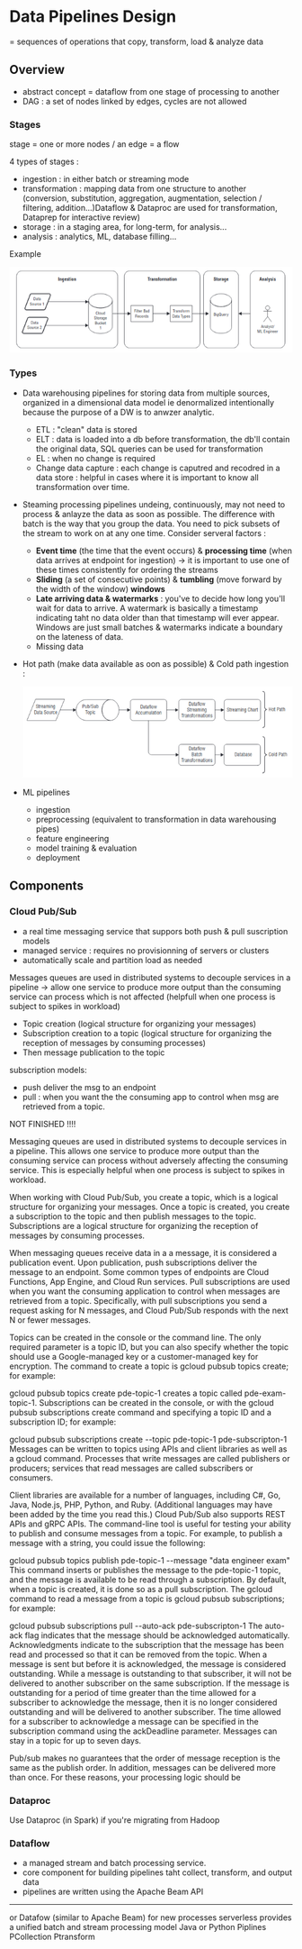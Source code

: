 # Data Pipelines Design

= sequences of operations that copy, transform, load & analyze data

## Overview

- abstract concept = dataflow from one stage of processing to another
- DAG : a set of nodes linked by edges, cycles are not allowed

### Stages

stage = one or more nodes / an edge = a flow 

4 types of stages : 
- ingestion : in either batch or streaming mode
- transformation : mapping data from one structure to another (conversion, substitution, aggregation, augmentation, selection / filtering, addition...)Dataflow & Dataproc are used for transformation, Dataprep for interactive review) 
- storage : in a staging area, for long-term, for analysis...
- analysis : analytics, ML, database  filling...

Example

![Example](pictures/pipeline_example.png "Example")

### Types

- Data warehousing pipelines
for storing data from multiple sources, organized in a dimensional data model ie denormalized intentionally because the purpose of a DW is to anwzer analytic.
    - ETL : "clean" data is stored
    - ELT : data is loaded into a db before transformation, the db'll contain the original data, SQL queries can be used for transformation
    - EL : when no change is required
    - Change data capture : each change is caputred and recodred in a data store : helpful in cases where it is important to know all transformation over time.


- Steaming processing pipelines
undeing, continuously, may not need to process & anlayze the data as soon as possible. The difference with batch is the way that you group the data. You need to pick subsets of the stream to work on at any one time. Consider serveral factors :
    - __Event time__ (the time that the event occurs) & __processing time__ (when data arrives at endpoint for ingestion) -> it is important to use one of these times consistently for ordering the streams
    - __Sliding__ (a set of consecutive points) & __tumbling__ (move forward by the width of the window) __windows__
    - __Late arriving data & watermarks__ : you've to decide how long you'll wait for data to arrive. A watermark is basically a timestamp indicating taht no data older than that timestamp will ever appear. Windows are just small batches & watermarks indicate a boundary on the lateness of data. 
    - Missing data

- Hot path (make data available as oon as possible) & Cold path ingestion :

    ![Example](pictures/hot_path.png "Example")

- ML pipelines
    - ingestion
    - preprocessing (equivalent to transformation in data warehousing pipes)
    - feature engineering
    - model training & evaluation
    - deployment

## Components

### Cloud Pub/Sub
- a real time messaging service that suppors both push & pull suscription models
- managed service : requires no provisionning of servers or clusters
- automatically scale and partition load as needed

Messages queues are used in distributed systems to decouple services in a pipeline -> allow one service to produce more output than the consuming service can process which is not affected (helpfull when one process is subject to spikes in workload)
- Topic creation (logical structure for organizing your messages)
- Subscription creation to a topic (logical structure for organizing the reception of messages by consuming processes)
- Then message publication to the topic

subscription models:
- push deliver the msg to an endpoint
- pull : when you want the the consuming app to control when msg are retrieved from a topic.

NOT FINISHED !!!!







Messaging queues are used in distributed systems to decouple services in a pipeline. This allows one service to produce more output than the consuming service can process without adversely affecting the consuming service. This is especially helpful when one process is subject to spikes in workload.

When working with Cloud Pub/Sub, you create a topic, which is a logical structure for organizing your messages. Once a topic is created, you create a subscription to the topic and then publish messages to the topic. Subscriptions are a logical structure for organizing the reception of messages by consuming processes.

When messaging queues receive data in a a message, it is considered a publication event. Upon publication, push subscriptions deliver the message to an endpoint. Some common types of endpoints are Cloud Functions, App Engine, and Cloud Run services. Pull subscriptions are used when you want the consuming application to control when messages are retrieved from a topic. Specifically, with pull subscriptions you send a request asking for N messages, and Cloud Pub/Sub responds with the next N or fewer messages.

Topics can be created in the console or the command line. The only required parameter is a topic ID, but you can also specify whether the topic should use a Google-managed key or a customer-managed key for encryption. The command to create a topic is gcloud pubsub topics create; for example:


gcloud pubsub topics create pde-topic-1
creates a topic called pde-exam-topic-1. Subscriptions can be created in the console, or with the gcloud pubsub subscriptions create command and specifying a topic ID and a subscription ID; for example:


gcloud pubsub subscriptions create --topic pde-topic-1 pde-subscripton-1
Messages can be written to topics using APIs and client libraries as well as a gcloud command. Processes that write messages are called publishers or producers; services that read messages are called subscribers or consumers.

Client libraries are available for a number of languages, including C#, Go, Java, Node.js, PHP, Python, and Ruby. (Additional languages may have been added by the time you read this.) Cloud Pub/Sub also supports REST APIs and gRPC APIs. The command-line tool is useful for testing your ability to publish and consume messages from a topic. For example, to publish a message with a string, you could issue the following:


gcloud pubsub topics publish pde-topic-1 --message "data engineer exam"
This command inserts or publishes the message to the pde-topic-1 topic, and the message is available to be read through a subscription. By default, when a topic is created, it is done so as a pull subscription. The gcloud command to read a message from a topic is gcloud pubsub subscriptions; for example:


gcloud pubsub subscriptions pull --auto-ack pde-subscripton-1
The auto-ack flag indicates that the message should be acknowledged automatically. Acknowledgments indicate to the subscription that the message has been read and processed so that it can be removed from the topic. When a message is sent but before it is acknowledged, the message is considered outstanding. While a message is outstanding to that subscriber, it will not be delivered to another subscriber on the same subscription. If the message is outstanding for a period of time greater than the time allowed for a subscriber to acknowledge the message, then it is no longer considered outstanding and will be delivered to another subscriber. The time allowed for a subscriber to acknowledge a message can be specified in the subscription command using the ackDeadline parameter. Messages can stay in a topic for up to seven days.

Pub/sub makes no guarantees that the order of message reception is the same as the publish order. In addition, messages can be delivered more than once. For these reasons, your processing logic should be











### Dataproc

Use Dataproc (in Spark) if you're migrating from Hadoop

### Dataflow
- a managed stream and batch processing service.
- core component for building pipelines taht collect, transform, and output data
- pipelines are written using the Apache Beam API




---
or Datafow (similar to Apache Beam) for new processes
serverless
provides a unified batch and stream processing model 
Java or Python
Piplines
PCollection
Ptransform